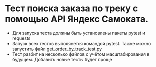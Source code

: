 ﻿# Тест поиска заказа по треку с помощью API Яндекс Самоката.
- Для запуска теста должны быть установлены пакеты pytest и requests
- Запуск всех тестов выполянется командой pytest. Также можно запустить файл get_order_by_track_test.py
- Тест разбит на несколько файлов с учётом масштабирования в будущем. Добавить новые тесты будет проще
